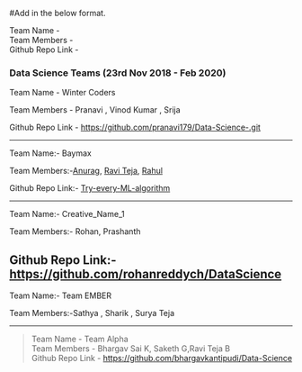 #Add in the below format.

Team Name - </br>
Team Members - </br>
Github Repo Link - </br>


### Data Science Teams (23rd Nov 2018 - Feb 2020)

Team Name - Winter Coders  

Team Members - Pranavi , Vinod Kumar , Srija 

Github Repo Link - https://github.com/pranavi179/Data-Science-.git

----------------------------------------------------------------------------------------------------------------------------------
Team Name:- Baymax</br>

Team Members:-[Anurag](https://github.com/AnuragAnalog), [Ravi Teja](https://github.com/ravitejacms), [Rahul](https://github.com/rahulbabloo)

Github Repo Link:- [Try-every-ML-algorithm](https://github.com/AnuragAnalog/Try-every-ML-algorithm/)

----------------------------------------------------------------------------------------------------------------------------------
Team Name:- Creative_Name_1 <br/>

Team Members:- Rohan, Prashanth

Github Repo Link:- https://github.com/rohanreddych/DataScience 
----------------------------------------------------------------------------------------------------------------------------------
Team Name:- Team EMBER</br>

Team Members:-Sathya , Sharik , Surya Teja


----------------------------------------------------------------------------------------------------------------------------------
>Team Name - Team Alpha </br>
Team Members - Bhargav Sai K, Saketh G,Ravi Teja B</br>
Github Repo Link - https://github.com/bhargavkantipudi/Data-Science </br>
